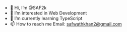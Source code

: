 - 👋 Hi, I’m @SAF2k
- 👀 I’m interested in Web Development
- 🌱 I’m currently learning TypeScript
- 📫 How to reach me Email: safwathkhan2@gmail.com
<!-- - 💞️ I’m looking to collaborate on ... -->

<!---
SAF2k/SAF2k is a ✨ special ✨ repository because its `README.md` (this file) appears on your GitHub profile.
You can click the Preview link to take a look at your changes.

CV link - https://www.canva.com/design/DAFZ5zqw6S0/t4pLrbk88dW6OEOXFI2CwA/view?utm_content=DAFZ5zqw6S0&utm_campaign=designshare&utm_medium=link2&utm_source=sharebutton
--->
